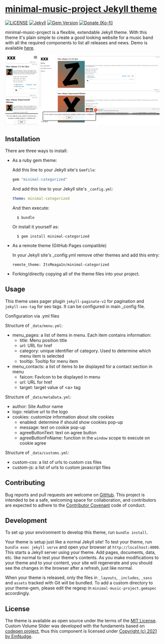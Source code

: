 # [minimal-music-project Jekyll theme](https://github.com/ItsMeaga1n/minimal-music-project/)

[![LICENSE](https://img.shields.io/badge/license-MIT-lightgrey.svg)](https://raw.githubusercontent.com/itsmeaga1n/minimal-music-project/master/LICENSE.txt)
[![Jekyll](https://img.shields.io/badge/jekyll-%3E%3D%203.9-blue.svg)](https://jekyllrb.com/)
[![Gem Version](https://badge.fury.io/rb/minimal-music-project.svg)](https://badge.fury.io/rb/minimal-music-project)
<a href="https://ko-fi.com/itsmeaga1n">
  <img height="20" src="https://www.ko-fi.com/img/githubbutton_sm.svg"
    alt="Donate (Ko-fi)" />
</a>

minimal-music-project is a flexible, extendable Jekyll theme. With this theme it's plain simple to create a good looking website for a music band with all the required components to list all releases and news. Demo is available [here](https://minimal-music-project.netlify.app/).

![layout examples](screenshot.png)

## Installation

There are three ways to install:

* As a ruby gem theme:

    Add this line to your Jekyll site's `Gemfile`:

    ```ruby
    gem "minimal-categorized"
    ```

    And add this line to your Jekyll site's `_config.yml`:

    ```yaml
    theme: minimal-categorized
    ```

    And then execute:

        $ bundle

    Or install it yourself as:

        $ gem install minimal-categorized

* As a remote theme (GitHub Pages compatible)
    
    In your Jekyll site's _config.yml remove other themes and add this entry:
    ```
    remote_theme: ItsMeaga1n/minimal-categorized
    ```

* Forking/directly copying all of the theme files into your project.

## Usage
This theme uses pager plugin  `jekyll-paginate-v2` for pagination and `jekyll-seo-tag` for seo tags. It can be configured in main _config file.

Configuration via .yml files

Structure of `_data/menu.yml`:
* menu_pages: a list of items in menu. Each item contains information:
    * title: Menu position title
    * url: URL for href
    * category: unique identifier of category. Used to determine which menu item is selected
    * tooltip: Tooltip for menu item
* menu_contacts: a list of items to be displayed for a contact section in menu
    * faicon: FavIcon to be displayed in menu
    * url: URL for href
    * target: target value of \<a> tag


Structure of `_data/metaData.yml`:
* author: Site Author name
* logo: relative url to the logo
* cookies: customize information about site cookies
    * enabled: determine if should show cookies pop-up
    * message: text on cookie pop-up
    * agreeButtonText: text on agree button
    * agreeButtonFnName: function in the `window` scope to execute on cookie agree


Structure of `_data/customs.yml`:
* custom-css: a list of urls to custom css files
* custom-js: a list of urls to custom javascript files

## Contributing

Bug reports and pull requests are welcome on [GitHub](https://github.com/ItsMeaga1n/minimal-music-project). This project is intended to be a safe, welcoming space for collaboration, and contributors are expected to adhere to the [Contributor Covenant](http://contributor-covenant.org) code of conduct.

## Development

To set up your environment to develop this theme, run `bundle install`.

Your theme is setup just like a normal Jekyll site! To test your theme, run `bundle exec jekyll serve` and open your browser at `http://localhost:4000`. This starts a Jekyll server using your theme. Add pages, documents, data, etc. like normal to test your theme's contents. As you make modifications to your theme and to your content, your site will regenerate and you should see the changes in the browser after a refresh, just like normal.

When your theme is released, only the files in `_layouts`, `_includes`, `_sass` and `assets` tracked with Git will be bundled.
To add a custom directory to your theme-gem, please edit the regexp in `minimal-music-project.gemspec` accordingly.

## License

The theme is available as open source under the terms of the [MIT License](https://opensource.org/licenses/MIT).
Custom Volume Slider was developed with the fundaments based on [codepen project](https://codepen.io/EmNudge/pen/rRbLJQ), thus this component is licensed under [Copyright (c) 2021 by EmNudge](https://codepen.io/EmNudge/pen/rRbLJQ).
